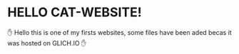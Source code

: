 # HELLO CAT-WEBSITE!

✋ Hello this is one of my firsts websites, some files have been aded becas it was hosted on GLICH.IO ✋ 
